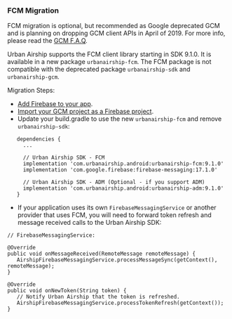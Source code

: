 ### FCM Migration

FCM migration is optional, but recommended as Google deprecated GCM and is planning on dropping
GCM client APIs in April of 2019. For more info, please read the [GCM F.A.Q](https://developers.google.com/cloud-messaging/faq).

Urban Airship supports the FCM client library starting in SDK 9.1.0. It is available in a new package
`urbanairship-fcm`. The FCM package is not compatible with the deprecated package `urbanairship-sdk`
and `urbanairship-gcm`.

Migration Steps:

- [Add Firebase to your app](https://firebase.google.com/docs/android/setup#add_firebase_to_your_app).
- [Import your GCM project as a Firebase project](https://developers.google.com/cloud-messaging/android/android-migrate-fcm#import-your-gcm-project-as-a-firebase-project).
- Update your build.gradle to use the new `urbanairship-fcm` and remove `urbanairship-sdk`:

```
   dependencies {
     ...

     // Urban Airship SDK - FCM
     implementation 'com.urbanairship.android:urbanairship-fcm:9.1.0'
     implementation 'com.google.firebase:firebase-messaging:17.1.0'

     // Urban Airship SDK - ADM (Optional - if you support ADM)
     implementation 'com.urbanairship.android:urbanairship-adm:9.1.0'
   }
```


- If your application uses its own `FirebaseMessagingService` or another
provider that uses FCM, you will need to forward token refresh and message received calls to the
Urban Airship SDK:

```
// FirebaseMessagingService:

@Override
public void onMessageReceived(RemoteMessage remoteMessage) {
   AirshipFirebaseMessagingService.processMessageSync(getContext(), remoteMessage);
}

@Override
public void onNewToken(String token) {
   // Notify Urban Airship that the token is refreshed.
   AirshipFirebaseMessagingService.processTokenRefresh(getContext());
}
```
